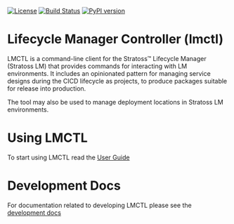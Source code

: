 [![License](https://img.shields.io/badge/License-Apache%202.0-blue.svg)](https://opensource.org/licenses/Apache-2.0)
[![Build Status](https://travis-ci.com/accanto-systems/lmctl.svg?branch=master)](https://travis-ci.com/accanto-systems/lmctl)
[![PyPI version](https://badge.fury.io/py/lmctl.svg)](https://badge.fury.io/py/lmctl)

# Lifecycle Manager Controller (lmctl)

LMCTL is a command-line client for the Stratoss™ Lifecycle Manager (Stratoss LM) that provides commands for interacting with LM environments. It includes an opinionated pattern for managing service designs during the CICD lifecycle as projects, to produce packages suitable for release into production.

The tool may also be used to manage deployment locations in Stratoss LM environments.

# Using LMCTL

To start using LMCTL read the [User Guide](./docs/index.md)

# Development Docs

For documentation related to developing LMCTL please see the [development docs](./developer_docs/index.md)
